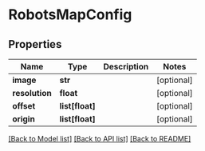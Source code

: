 # RobotsMapConfig

## Properties
Name | Type | Description | Notes
------------ | ------------- | ------------- | -------------
**image** | **str** |  | [optional] 
**resolution** | **float** |  | [optional] 
**offset** | **list[float]** |  | [optional] 
**origin** | **list[float]** |  | [optional] 

[[Back to Model list]](../README.md#documentation-for-models) [[Back to API list]](../README.md#documentation-for-api-endpoints) [[Back to README]](../README.md)


